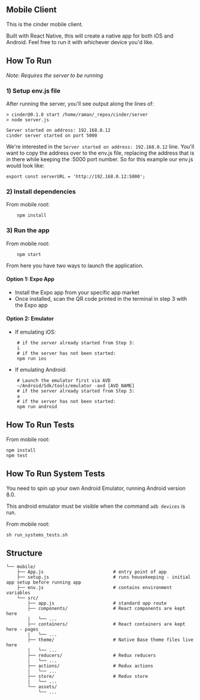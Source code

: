 Mobile Client
---

This is the cinder mobile client.

Built with React Native, this will create a native app for both iOS and Android. Feel free to run it with whichever device you'd like.

How To Run
---
_Note: Requires the server to be running_

### 1) Setup env.js file
After running the server, you'll see output along the lines of:
```
> cinder@0.1.0 start /home/raman/_repos/cinder/server
> node server.js

Server started on address: 192.168.0.12
cinder server started on port 5000
```
We're interested in the `Server started on address: 192.168.0.12` line. You'll want to copy the address over to the env.js file, replacing the address that is in there while keeping the :5000 port number. So for this example our env.js would look like:
```
export const serverURL = 'http://192.168.0.12:5000';
```

### 2) Install dependencies
From mobile root:
```
    npm install
```

### 3) Run the app
From mobile root:
```
    npm start
```

From here you have two ways to launch the application.
#### Option 1: Expo App
  - Install the Expo app from your specific app market
  - Once installed, scan the QR code printed in the terminal in step 3 with the Expo app

#### Option 2: Emulator
  - If emulating iOS:
```
    # if the server already started from Step 3:
    i
    # if the server has not been started:
    npm run ios
```
  - If emulating Android:
```
    # Launch the emulator first via AVD
    ~/Android/Sdk/tools/emulator -avd [AVD_NAME]    
    # if the server already started from Step 3:
    a
    # if the server has not been started:
    npm run android
```

How To Run Tests
---
From mobile root:

    npm install
    npm test

How To Run System Tests
---
You need to spin up your own Android Emulator, running Android version 8.0.

This android emulator must be visible when the command `adb devices` is run.

From mobile root:
    
    sh run_systems_tests.sh


Structure
---
```
└── mobile/
    ├── App.js                          # entry point of app
    ├── setup.js                        # runs housekeeping - initial app setup before running app
    ├── env.js                          # contains environment variables
    └── src/
        ├── app.js                      # standard app route
        ├── components/                 # React components are kept here
        |   └── ...
        ├── containers/                 # React containers are kept here - pages
        |   └── ...
        ├── theme/                      # Native Base theme files live here
        |   └── ...
        ├── reducers/                   # Redux reducers
        |   └── ...
        ├── actions/                    # Redux actions
        |   └── ...
        ├── store/                      # Redux store
        |   └── ...
        └── assets/
            └── ...
```
